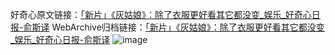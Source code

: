 好奇心原文链接：[「新片」《灰姑娘》：除了衣服更好看其它都没变_娱乐_好奇心日报-俞斯译](https://www.qdaily.com/articles/7390.html)
WebArchive归档链接：[「新片」《灰姑娘》：除了衣服更好看其它都没变_娱乐_好奇心日报-俞斯译](http://web.archive.org/web/20190623172328/https://www.qdaily.com/articles/7390.html)
![image](http://ww3.sinaimg.cn/large/007d5XDply1g3wjfg3f53j30u030jb29)